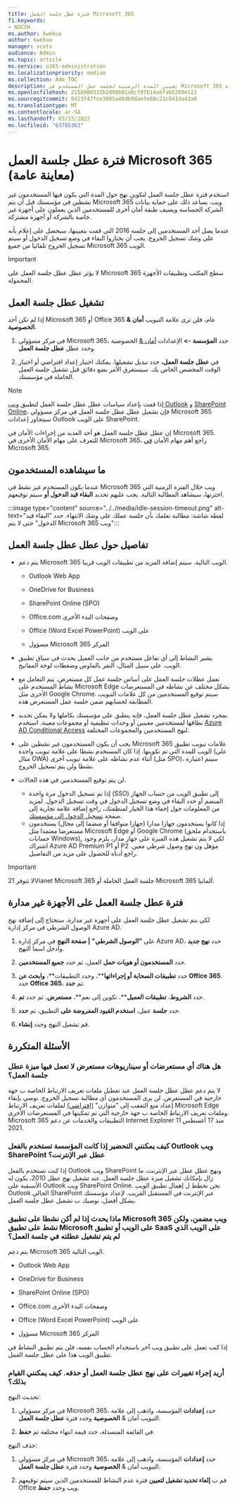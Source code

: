 ```yaml
---
title: فترة عطل جلسة العمل Microsoft 365
f1.keywords:
- NOCSH
ms.author: kwekua
author: kwekua
manager: scotv
audience: Admin
ms.topic: article
ms.service: o365-administration
ms.localizationpriority: medium
ms.collection: Adm_TOC
description: تعيين المدة الزمنية لجلسة عمل المستخدم في Microsoft 365 قبل  انتهاء  المدة.
ms.openlocfilehash: 215b900315b2d98b01a8cf87b14a6fa65289e121
ms.sourcegitcommit: 8423f47fce3905a48db9daefe69c21c841da43a0
ms.translationtype: MT
ms.contentlocale: ar-SA
ms.lasthandoff: 03/15/2022
ms.locfileid: "63705363"
---
```

# <a name="idle-session-timeout-for-microsoft-365-public-preview"></a>فترة عطل جلسة العمل Microsoft 365 (معاينة عامة)

<!-- Add metadata: localization, AdminSurgePortfolio, admindeeplinkMAC. remove robots nofollow -->

استخدم فترة عطل جلسة العمل لتكوين نهج حول المدة التي يكون فيها المستخدمون غير نشطين في مؤسستك قبل أن يتم Microsoft 365 ويب. يساعد ذلك على حماية بيانات الشركة الحساسة ويضيف طبقة أمان أخرى للمستخدمين الذين يعملون على أجهزة غير خاصة بالشركة أو أجهزة مشتركة.

عندما يصل أحد المستخدمين إلى جلسة 2016 التي قمت بتعيينها، سيحصل على إعلام بأنه على وشك تسجيل الخروج. يجب أن يختاروا البقاء في وضع تسجيل الدخول أو سيتم تسجيل الخروج تلقائيا من جميع Microsoft 365 الويب.

> [!IMPORTANT]
> لا يؤثر عطل عطل جلسة العمل على Microsoft 365 سطح المكتب وتطبيقات الأجهزة المحمولة.

## <a name="turn-on-idle-session-timeout"></a>تشغيل عطل جلسة العمل

إذا لم تكن أحد Microsoft 365 أو Office 365 عام، فلن ترى علامة التبويب **أمان & الخصوصية**.

1. في مركز مسؤولي Microsoft 365، حدد **المؤسسة** **->** الإعدادات [أمان &](https://go.microsoft.com/fwlink/p/?linkid=2072756) الخصوصية وحدد عطل **عطل جلسة العمل**.  

2. في **عطل جلسة العمل،** حدد تبديل تشغيلها. يمكنك اختيار إعداد افتراضي أو اختيار الوقت المخصص الخاص بك. سيستغرق الأمر بضع دقائق قبل تشغيل جلسة العمل الخاملة في مؤسستك.

> [!NOTE]
> إذا قمت بإعداد سياسات عطل عطل جلسة العمل لتطبيق [ويب Outlook](https://support.microsoft.com/topic/description-of-the-activity-based-authentication-timeout-for-owa-in-office-365-0c101e1b-020e-69c1-a0b0-26532d60c0a4) و [SharePoint Online](/sharepoint/sign-out-inactive-users)، فإن تشغيل عطل عطل جلسة العمل في مركز مسؤولي Microsoft 365 سيتجاوز إعدادات Outlook على الويب SharePoint.

إن عطل عطل جلسة العمل هو أحد العديد من إجراءات الأمان في Microsoft 365. للتعرف على مهام الأمان الأخرى في Microsoft 365، راجع أهم مهام الأمان [في](../../security/top-security-tasks-for-remote-work.md) Microsoft 365.  

## <a name="what-users-will-see"></a>ما سيشاهده المستخدمون

عندما يكون المستخدم غير نشط في Microsoft 365 ويب خلال الفترة الزمنية التي اخترتها، سيشاهد المطالبة التالية. يجب عليهم تحديد **البقاء قيد الدخول أو** سيتم توقيعهم.

:::image type="content" source="../../media/idle-session-timeout.png" alt-text="لقطة شاشة: مطالبة تعلمك بأن جلسة عملك على وشك الانتهاء. حدد &quot;البقاء قيد الدخول&quot; حتى لا يتم Microsoft 365 ويب":::

## <a name="details-about-idle-session-timeout"></a>تفاصيل حول عطل عطل جلسة العمل

- يتم دعم Microsoft 365 الويب التالية. سيتم إضافة المزيد من تطبيقات الويب قريبا.

    - Outlook Web App

    - OneDrive for Business

    - SharePoint Online (SPO)

    - Office.com وصفحات البدء الأخرى

    - Office (Word Excel PowerPoint) على الويب

    - مسؤول Microsoft 365 المركز

- يشير النشاط إلى أي تفاعل مستخدم من جانب العميل يحدث في سياق تطبيق الويب. على سبيل المثال، النقر بالماوس وضغطات لوحة المفاتيح.  

- تعمل عطلات جلسة العمل على أساس جلسة عمل كل مستعرض. يتم التعامل مع نشاط المستخدم على Microsoft Edge بشكل مختلف عن نشاطه في المستعرضات الأخرى مثل Google Chrome. سيتم توقيع المستخدمين من كل علامات التبويب المطابقة لحسابهم ضمن جلسة عمل المستعرض هذه.

- بمجرد تشغيل عطل جلسة العمل، فإنه ينطبق على مؤسستك بكاملها ولا يمكن تحديد نطاقها لمستخدمين معينين أو وحدات تنظيمية أو مجموعات معينة. استخدم [Azure AD Conditional Access](/azure/active-directory/conditional-access/) لنهج المستخدمين والمجموعات المختلفة.

- يجب أن يكون المستخدمون غير نشطين على Microsoft 365 علامات تبويب تطبيق الويب للمدة التي تم تكوينها. إذا كان المستخدم نشطا على علامة تبويب واحدة (على مثال OWA) أثناء عدم نشاطه على علامة تبويب أخرى (مثل SPO)، سيتم اعتباره نشطا ولن يتم تسجيل الخروج.  

- لن يتم توقيع المستخدمين في هذه الحالات.
    - إذا تم تسجيل الدخول مرة واحدة (SSO) إلى تطبيق الويب من حساب الجهاز المنضم أو حدد البقاء في وضع  تسجيل الدخول في وقت تسجيل الدخول. لمزيد من المعلومات حول إخفاء هذا الخيار لمنظمتك، راجع إضافة علامة تجارية إلى صفحة [تسجيل الدخول إلى مؤسستك](/azure/active-directory/fundamentals/customize-branding).
    - إذا كانوا يستخدمون جهازا مدارا (جهازا متوافقا أو منضما إلى مجال) يستخدمون مستعرضا معتمدا مثل Microsoft Edge أو Google Chrome (باستخدام ملحق حسابات Windows[).](https://chrome.google.com/webstore/detail/windows-accounts/ppnbnpeolgkicgegkbkbjmhlideopiji) لكي لا يتم تشغيل هذه الميزة على جهاز مدار، يلزم وجود اشتراك Azure AD Premium P1 أو P2 مؤهل ون نهج وصول شرطي معين. راجع أدناه للحصول على مزيد من التفاصيل.

> [!IMPORTANT]
> لا تتوفر 21Vianet Microsoft 365 جلسة العمل الخاملة أو Microsoft 365 ألمانيا.

## <a name="idle-session-timeout-on-unmanaged-devices"></a>فترة عطل جلسة العمل على الأجهزة غير مدارة  

لكي يتم تشغيل عطل جلسة العمل على أجهزة غير مدارة، ستحتاج إلى إضافة نهج الوصول الشرطي في مركز إدارة Azure AD.

1. على **"الوصول الشرطي" | صفحة النهج** في مركز إدارة Azure AD، حدد **نهج جديد** وأدخل اسما النهج.

2. حدد **المستخدمون أو هويات حمل** العمل، ثم حدد **جميع المستخدمين**.

3. حدد **تطبيقات السحابة أو إجراءاتها****، وحدد التطبيقات**، **وابحث عن Office 365**. حدد **Office 365**، ثم **حدد**.  

4. حدد **الشروط**، **تطبيقات العميل****، تكوين إلى نعم**، **مستعرض**، ثم حدد **تم**.

5. حدد **جلسة** عمل، **استخدم القيود المفروضة على** التطبيق، ثم **حدد**.

6. قم تشغيل النهج وحدد **إنشاء**.

## <a name="frequently-asked-questions"></a>الأسئلة المتكررة

### <a name="are-there-any-browsers-or-browser-scenarios-in-which-idle-session-timeout-feature-doesnt-work"></a>هل هناك أي مستعرضات أو سيناريوهات مستعرض لا تعمل فيها ميزة عطل جلسة العمل؟  

لا يتم دعم عطل عطل جلسة العمل عند تعطيل ملفات تعريف الارتباط الخاصة ب جهة خارجية في المستعرض. لن يرى المستخدمون أي مطالبة تسجيل الخروج. نوصي بإبقاء إعداد منع التعقب إلى "متوازن" [(افتراضي)](/microsoft-edge/web-platform/tracking-prevention) لملفات تعريف الارتباط Microsoft Edge وملفات تعريف الارتباط الخاصة ب جهة خارجية التي تم تمكينها في المستعرضات الأخرى. Microsoft 365 التطبيقات والخدمات عن دعم Internet Explorer 11 منذ 17 أغسطس 2021.

### <a name="how-should-i-prepare-if-my-organization-is-already-using-existing-outlook-web-app-and-sharepoint-online-idle-timeout-policies"></a>كيف يمكنني التحضير إذا كانت المؤسسة تستخدم بالفعل Outlook ويب SharePoint عطل عبر الإنترنت؟  

إذا كنت تستخدم بالفعل Outlook ويب SharePoint ونهج عطل عطل عبر الإنترنت، ما زال بإمكانك تشغيل ميزة عطل جلسة العمل. عند تشغيل نهج عطل 2010، يكون له الأسبقية على Outlook ويب SharePoint Online. نحن نخطط ل إهمال تطبيق الويب Outlook الحالي SharePoint عبر الإنترنت في المستقبل القريب. لإعداد مؤسستك بشكل أفضل، نوصيك ب تشغيل عطل جلسة العمل.

### <a name="what-happens-if-i-am-inactive-on-an-included-microsoft-365-web-app-but-active-on-a-microsoft-web-app-or-saas-web-app-that-doesnt-have-idle-session-timeout-turned-on"></a>ماذا يحدث إذا لم أكن نشطا على تطبيق Microsoft 365 ويب مضمن، ولكن نشط على تطبيق Microsoft على الويب أو تطبيق SaaS على الويب الذي لم يتم تشغيل عطلته في جلسة العمل؟  

يتم دعم Microsoft 365 الويب التالية.

- Outlook Web App

- OneDrive for Business

- SharePoint Online (SPO)

- Office.com وصفحات البدء الأخرى

- Office (Word Excel PowerPoint) على الويب

- مسؤول Microsoft 365 المركز

إذا كنت تعمل على تطبيق ويب آخر باستخدام الحساب نفسه، فلن يتم تطبيق النشاط في تطبيق الويب هذا على عطل جلسة العمل.

### <a name="i-want-to-make-changes-to-the-idle-session-timeout-policy-or-delete-it-how-can-i-do-that"></a>أريد إجراء تغييرات على نهج عطل جلسة العمل أو حذفه. كيف يمكنني القيام بذلك؟

تحديث النهج:

1. في مركز مسؤولي Microsoft 365، حدد **إعدادات** المؤسسة، واذهب إلى علامة التبويب أمان & **الخصوصية** وحدد فترة **عطل جلسة العمل**.

2. في القائمة المنسدلة، حدد قيمة انتهاء مختلفة ثم **حفظ**.  

حذف النهج:

1. في مركز مسؤولي Microsoft 365، حدد **إعدادات** المؤسسة، واذهب إلى علامة التبويب أمان & **الخصوصية** وحدد فترة **عطل جلسة العمل**.

2. قم ب **إلغاء تحديد تشغيل لتعيين** فترة عدم النشاط للمستخدمين الذين سيتم توقيعهم Office ويب وحدد **حفظ**.

